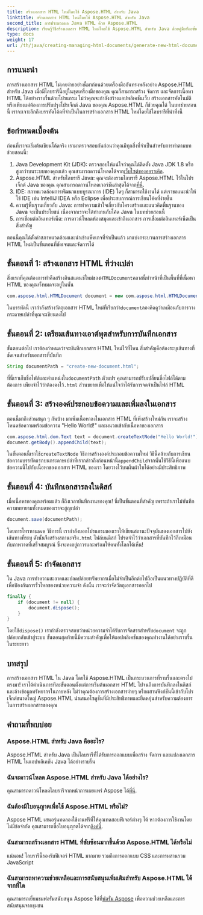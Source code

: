 ```yaml
---
title: สร้างเอกสาร HTML ใหม่โดยใช้ Aspose.HTML สำหรับ Java
linktitle: สร้างเอกสาร HTML ใหม่โดยใช้ Aspose.HTML สำหรับ Java
second_title: การประมวลผล Java HTML ด้วย Aspose.HTML
description: เรียนรู้วิธีสร้างเอกสาร HTML ใหม่โดยใช้ Aspose.HTML สำหรับ Java ด้วยคู่มือทีละขั้นตอนง่ายๆ นี้ เริ่มต้นสร้างเนื้อหา HTML แบบไดนามิก
type: docs
weight: 17
url: /th/java/creating-managing-html-documents/generate-new-html-documents/
---
```

## การแนะนำ
การสร้างเอกสาร HTML ไม่เคยง่ายอย่างนี้มาก่อนด้วยเครื่องมืออันทรงพลังอย่าง Aspose.HTML สำหรับ Java เมื่อมีไลบรารีนี้อยู่ในชุดเครื่องมือของคุณ คุณก็สามารถสร้าง จัดการ และจัดการเนื้อหา HTML ได้อย่างราบรื่นด้วยโปรแกรม ไม่ว่าคุณจะกำลังสร้างแอปพลิเคชันเว็บ สร้างเอกสารอัตโนมัติ หรือเพียงแค่ต้องการปรับปรุงโปรเจ็กต์ Java ของคุณ Aspose.HTML ก็ช่วยคุณได้ ในบทช่วยสอนนี้ เราจะเจาะลึกถึงบรรทัดโค้ดที่จำเป็นในการสร้างเอกสาร HTML ใหม่โดยใช้ไลบรารีที่น่าทึ่งนี้
## ข้อกำหนดเบื้องต้น
ก่อนที่เราจะเริ่มต้นเขียนโค้ดจริง เรามาตรวจสอบกันก่อนว่าคุณมีทุกสิ่งที่จำเป็นสำหรับการทำตามบทช่วยสอนนี้:
1.  Java Development Kit (JDK): ตรวจสอบให้แน่ใจว่าคุณได้ติดตั้ง Java JDK 1.8 หรือสูงกว่าบนระบบของคุณแล้ว คุณสามารถดาวน์โหลดได้จาก[เว็บไซต์ของออราเคิล](https://www.oracle.com/java/technologies/javase-jdk11-downloads.html).
2. Aspose.HTML สำหรับไลบรารี Java: คุณจะต้องรวมไลบรารี Aspose.HTML ไว้ในโปรเจ็กต์ Java ของคุณ คุณสามารถดาวน์โหลดเวอร์ชันล่าสุดได้จาก[ที่นี่](https://releases.aspose.com/html/java/).
3. IDE: สภาพแวดล้อมการพัฒนาแบบบูรณาการ (IDE) ใดๆ ก็สามารถใช้งานได้ แต่เราขอแนะนำให้ใช้ IDE เช่น IntelliJ IDEA หรือ Eclipse เพื่อประสบการณ์การเขียนโค้ดที่ง่ายขึ้น
4. ความรู้พื้นฐานเกี่ยวกับ Java: การทำความเข้าใจเกี่ยวกับโครงสร้างและแนวคิดพื้นฐานของ Java จะเป็นประโยชน์ เนื่องจากเราจะได้ทำงานกับโค้ด Java ในบทช่วยสอนนี้
5. การเชื่อมต่ออินเทอร์เน็ต: การดาวน์โหลดห้องสมุดและเข้าถึงเอกสาร การเชื่อมต่ออินเทอร์เน็ตเป็นสิ่งสำคัญ

ตอนนี้คุณได้ตั้งค่าสภาพแวดล้อมและนำเข้าแพ็คเกจที่จำเป็นแล้ว มาแบ่งกระบวนการสร้างเอกสาร HTML ใหม่เป็นขั้นตอนที่ชัดเจนและจัดการได้
## ขั้นตอนที่ 1: สร้างเอกสาร HTML ที่ว่างเปล่า
 สิ่งแรกที่คุณต้องการทำคือสร้างอินสแตนซ์ใหม่ของ`HTMLDocument`คลาสนี้ทำหน้าที่เป็นพื้นที่ที่เนื้อหา HTML ของคุณทั้งหมดจะอยู่ในนั้น
```java
com.aspose.html.HTMLDocument document = new com.aspose.html.HTMLDocument();
```
 ในบรรทัดนี้ เรากำลังสร้างวัตถุเอกสาร HTML ใหม่ที่เรียกว่า`document`ลองคิดดูว่าเหมือนกับการวางกระดาษเปล่าที่คุณจะเขียนลงไป
## ขั้นตอนที่ 2: เตรียมเส้นทางเอาต์พุตสำหรับการบันทึกเอกสาร
ขั้นตอนต่อไป เราต้องกำหนดว่าจะบันทึกเอกสาร HTML ใหม่ไว้ที่ไหน สิ่งสำคัญคือต้องระบุเส้นทางที่ชัดเจนสำหรับเอกสารที่บันทึก
```java
String documentPath = "create-new-document.html";
```
 ที่นี่เราเก็บชื่อไฟล์และตำแหน่งใน`documentPath` ตัวแปร คุณสามารถปรับเปลี่ยนชื่อไฟล์ได้ตามต้องการ เพียงจำไว้ว่าต้องคงไว้`.html` ส่วนขยายเพื่อให้แน่ใจว่าได้รับการจดจำเป็นไฟล์ HTML
## ขั้นตอนที่ 3: สร้างองค์ประกอบข้อความและเพิ่มลงในเอกสาร
ตอนนี้มาถึงส่วนสนุก ๆ กันบ้าง มาเพิ่มเนื้อหาลงในเอกสาร HTML ที่เพิ่งสร้างใหม่กัน เราจะสร้างโหนดข้อความพร้อมข้อความ "Hello World!" และผนวกเข้ากับเนื้อหาของเอกสาร
```java
com.aspose.html.dom.Text text = document.createTextNode("Hello World!");
document.getBody().appendChild(text);
```
 ในขั้นตอนนี้เราใช้`createTextNode` วิธีการสร้างองค์ประกอบข้อความใหม่ วิธีนี้คล้ายกับการเขียนข้อความบรรทัดแรกบนกระดาษเปล่าที่เรากล่าวถึงก่อนหน้านี้`appendChild`จากนั้นใช้วิธีนี้เพื่อแนบข้อความนี้ไปกับเนื้อหาของเอกสาร HTML ของเรา โดยวางไว้บนผืนผ้าใบได้อย่างมีประสิทธิภาพ
## ขั้นตอนที่ 4: บันทึกเอกสารลงในดิสก์
เมื่อเนื้อหาของคุณพร้อมแล้ว ก็ถึงเวลาบันทึกงานของคุณ! นี่เป็นขั้นตอนที่สำคัญ เพราะถ้าเราไม่บันทึก ความพยายามทั้งหมดของเราจะสูญเปล่า 
```java
document.save(documentPath);
```
 โดยการโทรหา`save` วิธีการนี้ เรากำลังบอกโปรแกรมของเราให้เขียนสถานะปัจจุบันของเอกสารไปยังเส้นทางที่ระบุ ดังนั้นจึงสร้างสถานะจริง`.html` ไฟล์บนดิสก์ โปรดจำไว้ว่าเอกสารที่บันทึกไว้ก็เหมือนกับภาพวาดที่เสร็จสมบูรณ์ ซึ่งจะคงอยู่ถาวรและพร้อมให้คนทั้งโลกได้เห็น!
## ขั้นตอนที่ 5: กำจัดเอกสาร
ใน Java การทำความสะอาดและปลดปล่อยทรัพยากรเมื่อไม่จำเป็นอีกต่อไปถือเป็นแนวทางปฏิบัติที่ดีเพื่อป้องกันการรั่วไหลของหน่วยความจำ ดังนั้น เราจะกำจัดวัตถุเอกสารออกไป
```java
finally {
    if (document != null) {
        document.dispose();
    }
}
```
 โดยใช้`dispose()` เรากำลังตรวจสอบว่าหน่วยความจำได้รับการจัดสรรสำหรับ`document` จะถูกปล่อยกลับเข้าสู่ระบบ ขั้นตอนสุดท้ายนี้มีความสำคัญเพื่อให้แอปพลิเคชันของคุณทำงานได้อย่างราบรื่นในระยะยาว
## บทสรุป
การสร้างเอกสาร HTML ใน Java โดยใช้ Aspose.HTML เป็นกระบวนการที่ราบรื่นและตรงไปตรงมา! เราได้ดำเนินการทีละขั้นตอนตั้งแต่การเริ่มต้นเอกสาร HTML ไปจนถึงการบันทึกลงในดิสก์และล้างข้อมูลทรัพยากรในภายหลัง ไม่ว่าคุณต้องการสร้างเอกสารง่ายๆ หรือผสานฟังก์ชันนี้เข้ากับโปรเจ็กต์ขนาดใหญ่ Aspose.HTML นำเสนอโซลูชันที่มีประสิทธิภาพและยืดหยุ่นสำหรับความต้องการในการสร้างเอกสารของคุณ
## คำถามที่พบบ่อย
### Aspose.HTML สำหรับ Java คืออะไร?
Aspose.HTML สำหรับ Java เป็นไลบรารีที่ได้รับการออกแบบเพื่อสร้าง จัดการ และแปลงเอกสาร HTML ในแอปพลิเคชัน Java ได้อย่างราบรื่น
### ฉันจะดาวน์โหลด Aspose.HTML สำหรับ Java ได้อย่างไร?
 คุณสามารถดาวน์โหลดไลบรารีจากหน้าการเผยแพร่ Aspose ได้[ที่นี่](https://releases.aspose.com/html/java/).
### ฉันต้องมีใบอนุญาตเพื่อใช้ Aspose.HTML หรือไม่?
 Aspose HTML เสนอรุ่นทดลองใช้งานฟรีที่ให้คุณทดสอบฟีเจอร์ต่างๆ ได้ หากต้องการใช้งานโดยไม่มีข้อจำกัด คุณสามารถซื้อใบอนุญาตได้จาก[ลิงค์นี้](https://purchase.aspose.com/buy).
### ฉันสามารถสร้างเอกสาร HTML ที่ซับซ้อนมากขึ้นด้วย Aspose.HTML ได้หรือไม่
แน่นอน! ไลบรารีนี้รองรับฟีเจอร์ HTML มากมาย รวมถึงการออกแบบ CSS และการผสานรวม JavaScript
### ฉันสามารถหาความช่วยเหลือและการสนับสนุนเพิ่มเติมสำหรับ Aspose.HTML ได้จากที่ใด
 คุณสามารถเยี่ยมชมฟอรั่มสนับสนุน Aspose ได้ที่[ฟอรั่ม Aspose](https://forum.aspose.com/c/html/29) เพื่อความช่วยเหลือและการสนับสนุนจากชุมชน